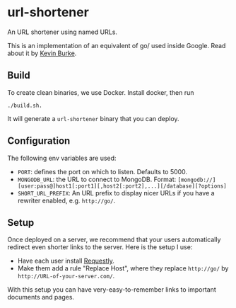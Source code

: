 # url-shortener
An URL shortener using named URLs.

This is an implementation of an equivalent of go/ used inside Google. Read about it by [Kevin Burke](https://kev.inburke.com/kevin/url-shortener/).

## Build

To create clean binaries, we use Docker. Install docker, then run

```
./build.sh.
```

It will generate a `url-shortener` binary that you can deploy.

## Configuration

The following env variables are used:
* `PORT`: defines the port on which to listen. Defaults to 5000.
* `MONGODB_URL`: the URL to connect to MongoDB. Format: `[mongodb://][user:pass@]host1[:port1][,host2[:port2],...][/database][?options]`
* `SHORT_URL_PREFIX`: An URL prefix to display nicer URLs if you have a rewriter enabled, e.g. `http://go/`.

## Setup

Once deployed on a server, we recommend that your users automatically redirect even shorter links to the server. Here is the setup I use:

* Have each user install [Requestly](https://chrome.google.com/webstore/detail/requestly/mdnleldcmiljblolnjhpnblkcekpdkpa).
* Make them add a rule "Replace Host", where they replace `http://go/` by `http://URL-of-your-server.com/`.

With this setup you can have very-easy-to-remember links to important documents and pages.
